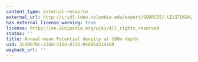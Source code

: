 ```yaml
---
content_type: external-resource
external_url: http://iridl.ldeo.columbia.edu/expert/SOURCES/.LEVITUS94/.ANNUAL/.potdens/%28kg/m3%29unitconvert/1000/sub/precip_colors/DATA/21/22/23/24/25/26/27/27.5/VALUES/figviewer.html?my.help=more+options&map.Z.plotvalue=100.&map.Y.units=degree_north&map.Y.plotlast=90N&map.url=X+Y+fig-+colors+|+contours+land+-fig&map.domain=+%7B+/potdens+28+23+plotrange+/Z+100.+plotvalue+X+91.25+521.25+plotrange+Y+-90+90+plotrange+%7D&map.domainparam=+/plotaxislength+700+psdef+/plotborder+72+psdef+/XOVY+null+psdef&map.zoom=Zoom&map.Y.plotfirst=90S&map.X.plotfirst=91.25&map.X.units=degree_east&map.X.modulus=360&map.X.plotlast=521.25&map.potdens.plotfirst=28&map.potdens.units=kg/m3&map.potdens.plotlast=23&map.newurl.grid0=X&map.newurl.grid1=Y&map.newurl.land=draw+land&map.newurl.plot=colors+|+contours&map.plotaxislength=700&map.plotborder=72&map.fnt=Helvetica&map.fntsze=16&map.XOVY=auto&map.color_smoothing=auto&map.iftime=25&map.mftime=25&map.fftime=200
has_external_license_warning: true
license: https://en.wikipedia.org/wiki/All_rights_reserved
status: ''
title: Annual-mean Potential density at 100m depth
uid: 3cd8670c-23dd-41bd-8332-04d95d214ab9
wayback_url: ''
---
```

